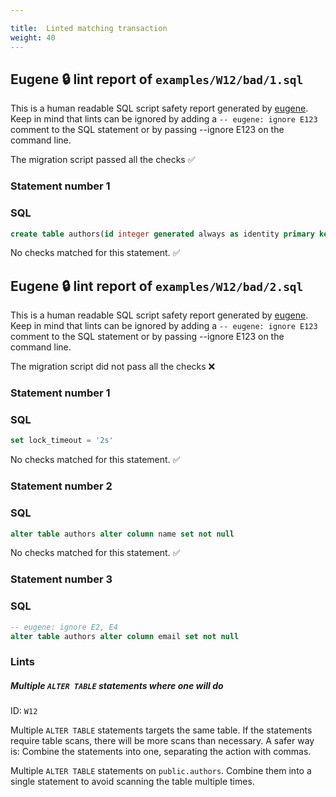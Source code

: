 ```yaml
---

title:  Linted matching transaction
weight: 40
---
```




## Eugene 🔒 lint report of `examples/W12/bad/1.sql`

This is a human readable SQL script safety report generated by [eugene](https://github.com/kaaveland/eugene). Keep in mind that lints can be ignored by adding a `-- eugene: ignore E123` comment to the SQL statement or by passing --ignore E123 on the command line.

The migration script passed all the checks ✅

### Statement number 1

### SQL

```sql
create table authors(id integer generated always as identity primary key, name text, email text)
```

No checks matched for this statement. ✅


## Eugene 🔒 lint report of `examples/W12/bad/2.sql`

This is a human readable SQL script safety report generated by [eugene](https://github.com/kaaveland/eugene). Keep in mind that lints can be ignored by adding a `-- eugene: ignore E123` comment to the SQL statement or by passing --ignore E123 on the command line.

The migration script did not pass all the checks ❌

### Statement number 1

### SQL

```sql
set lock_timeout = '2s'
```

No checks matched for this statement. ✅

### Statement number 2

### SQL

```sql
alter table authors alter column name set not null
```

No checks matched for this statement. ✅

### Statement number 3

### SQL

```sql
-- eugene: ignore E2, E4
alter table authors alter column email set not null
```

### Lints

##### Multiple `ALTER TABLE` statements where one will do

ID: `W12`

Multiple `ALTER TABLE` statements targets the same table. If the statements require table scans, there will be more scans than necessary. A safer way is: Combine the statements into one, separating the action with commas.

Multiple `ALTER TABLE` statements on `public.authors`. Combine them into a single statement to avoid scanning the table multiple times.

